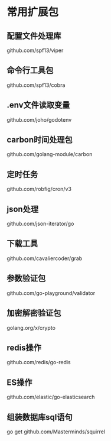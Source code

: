 
# 常用扩展包

## 配置文件处理库
github.com/spf13/viper
## 命令行工具包
github.com/spf13/cobra
## .env文件读取变量
github.com/joho/godotenv
## carbon时间处理包
github.com/golang-module/carbon
## 定时任务
github.com/robfig/cron/v3
## json处理
github.com/json-iterator/go
## 下载工具
github.com/cavaliercoder/grab
## 参数验证包
github.com/go-playground/validator
## 加密解密验证包
golang.org/x/crypto
## redis操作
github.com/redis/go-redis
## ES操作
github.com/elastic/go-elasticsearch
## 组装数据库sql语句
go get github.com/Masterminds/squirrel
